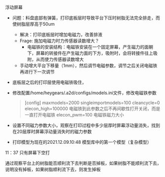 浮动屏幕

- 问题：料盘底部有弹簧，打印底板层时导致平台下压时树脂无法完全排走，而使树脂层厚高于50um
  - 解决：打印底板层时增加电磁力，改善排液
  - Frage: 施加电磁力时力传感器读数增大？
    - 电磁铁的安装结构：电磁铁安装在一个固定屏幕，产生磁力的面朝下，屏幕的转接件在产生磁力面的下方，吸附时，会将转接件往上吸附，从而使力传感器读数增大
  - 手动增大平台下移量（1mm），然后调节电磁参数，调节之后关闭电磁铁再进行下一次调节
- 底板层之后的打印层使用电磁铁吸住，



- 修改配置/home/heygears/.a2d/configs/models.ini文件，修改电磁铁参数

  > [config]
  > maxmodels=2000
  > singleimportmodels=100
  > cleancycle=0
  > elecon_high=100000  电磁铁到此参数之后不再间歇性打开关闭，而是一直打开电磁铁
  > elecon_pwm=100  电磁铁磁力大小

- 设置不同磁力参数大小，观察在打印过程中多少层厚时屏幕浮动量消失，找到在20层厚时屏幕浮动量消失时的磁力参数
- 打印模型为现在的2021.12.09.10:48 模型库中的第一个模型（复杂模型）



11：37 只有屏幕下空打

通过观察平台上的树脂能否顺利流下去判断是否掉板，如果树脂不能顺利流下去，说明没有掉板，如果树脂顺利流下去，则发生掉板


